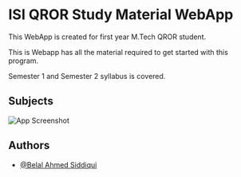 
# ISI QROR Study Material WebApp

This WebApp is created for first year M.Tech QROR student.

This is Webapp has all the material required to get started with this program.

Semester 1 and Semester 2 syllabus is covered.





## Subjects

![App Screenshot](https://i.postimg.cc/rwZPgfN6/Screenshot-2024-06-05-124408.pngt)


## Authors

- [@Belal Ahmed Siddiqui](https://www.github.com/stoicsapien1)

